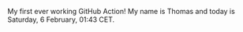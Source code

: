 My first ever working GitHub Action!
My name is Thomas and today is Saturday, 6 February, 01:43 CET. 
